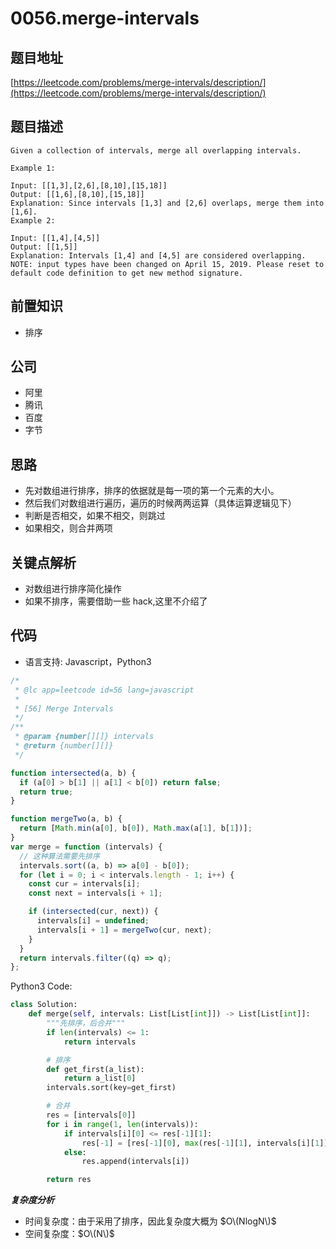 # 0056.merge-intervals

## 题目地址

[https://leetcode.com/problems/merge-intervals/description/](https://leetcode.com/problems/merge-intervals/description/)

## 题目描述

```text
Given a collection of intervals, merge all overlapping intervals.

Example 1:

Input: [[1,3],[2,6],[8,10],[15,18]]
Output: [[1,6],[8,10],[15,18]]
Explanation: Since intervals [1,3] and [2,6] overlaps, merge them into [1,6].
Example 2:

Input: [[1,4],[4,5]]
Output: [[1,5]]
Explanation: Intervals [1,4] and [4,5] are considered overlapping.
NOTE: input types have been changed on April 15, 2019. Please reset to default code definition to get new method signature.
```

## 前置知识

* 排序

## 公司

* 阿里
* 腾讯
* 百度
* 字节

## 思路

* 先对数组进行排序，排序的依据就是每一项的第一个元素的大小。
* 然后我们对数组进行遍历，遍历的时候两两运算（具体运算逻辑见下）
* 判断是否相交，如果不相交，则跳过
* 如果相交，则合并两项

## 关键点解析

* 对数组进行排序简化操作
* 如果不排序，需要借助一些 hack,这里不介绍了

## 代码

* 语言支持: Javascript，Python3

```javascript
/*
 * @lc app=leetcode id=56 lang=javascript
 *
 * [56] Merge Intervals
 */
/**
 * @param {number[][]} intervals
 * @return {number[][]}
 */

function intersected(a, b) {
  if (a[0] > b[1] || a[1] < b[0]) return false;
  return true;
}

function mergeTwo(a, b) {
  return [Math.min(a[0], b[0]), Math.max(a[1], b[1])];
}
var merge = function (intervals) {
  // 这种算法需要先排序
  intervals.sort((a, b) => a[0] - b[0]);
  for (let i = 0; i < intervals.length - 1; i++) {
    const cur = intervals[i];
    const next = intervals[i + 1];

    if (intersected(cur, next)) {
      intervals[i] = undefined;
      intervals[i + 1] = mergeTwo(cur, next);
    }
  }
  return intervals.filter((q) => q);
};
```

Python3 Code:

```python
class Solution:
    def merge(self, intervals: List[List[int]]) -> List[List[int]]:
        """先排序，后合并"""
        if len(intervals) <= 1:
            return intervals

        # 排序
        def get_first(a_list):
            return a_list[0]
        intervals.sort(key=get_first)

        # 合并
        res = [intervals[0]]
        for i in range(1, len(intervals)):
            if intervals[i][0] <= res[-1][1]:
                res[-1] = [res[-1][0], max(res[-1][1], intervals[i][1])]
            else:
                res.append(intervals[i])

        return res
```

_**复杂度分析**_

* 时间复杂度：由于采用了排序，因此复杂度大概为 $O\(NlogN\)$
* 空间复杂度：$O\(N\)$

